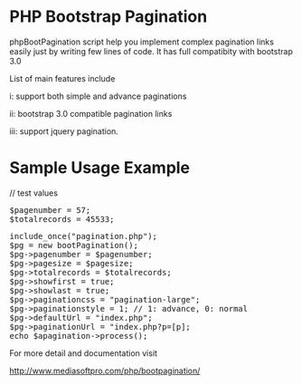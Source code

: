 PHP Bootstrap Pagination
=================================

phpBootPagination script help you implement complex pagination links easily just by writing few lines of code. It has full compatibity with bootstrap 3.0

List of main features include

i: support both simple and advance paginations

ii: bootstrap 3.0 compatible pagination links

iii: support jquery pagination.

Sample Usage Example
==================================

// test values
<pre>
$pagenumber = 57;
$totalrecords = 45533;
</pre>
<pre>
include_once("pagination.php"); 
$pg = new bootPagination();
$pg->pagenumber = $pagenumber;
$pg->pagesize = $pagesize;
$pg->totalrecords = $totalrecords;
$pg->showfirst = true;
$pg->showlast = true;
$pg->paginationcss = "pagination-large";
$pg->paginationstyle = 1; // 1: advance, 0: normal
$pg->defaultUrl = "index.php";
$pg->paginationUrl = "index.php?p=[p];
echo $apagination->process();
</pre>

For more detail and documentation visit

http://www.mediasoftpro.com/php/bootpagination/
